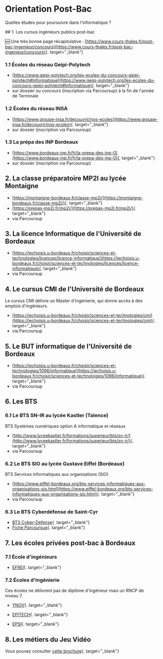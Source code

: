# Orientation Post-Bac

Quelles études pour poursuivre dans l'informatique ?

## 1. Les cursus ingénieurs publics post-bac

:new: Une très bonne page récapitulative :  [https://www.cours-thales.fr/post-bac-ingenieur/concours](https://www.cours-thales.fr/post-bac-ingenieur/concours){. target="_blank"}

### 1.1 Écoles du réseau Geipi-Polytech

- [https://www.geipi-polytech.org/les-ecoles-du-concours-geipi-polytech#Informatique](https://www.geipi-polytech.org/les-ecoles-du-concours-geipi-polytech#Informatique){. target="_blank"}
- sur dossier ou concours (inscription via Parcoursup) à la fin de l'année de Terminale

### 1.2 Écoles du réseau INSA

- [https://www.groupe-insa.fr/decouvrir/nos-ecoles](https://www.groupe-insa.fr/decouvrir/nos-ecoles){. target="_blank"}
-  sur dossier (inscription via Parcoursup)

### 1.3 La prépa des INP Bordeaux

- [https://www.bordeaux-inp.fr/fr/la-prepa-des-inp-0](https://www.bordeaux-inp.fr/fr/la-prepa-des-inp-0){. target="_blank"}
-  sur dossier (inscription via Parcoursup)



## 2. La classe préparatoire MP2I au lycée Montaigne

- [https://montaigne-bordeaux.fr/classe-mp2i/](https://montaigne-bordeaux.fr/classe-mp2i/){. target="_blank"}
- [https://prepas-mp2i.fr/mp2i/](https://prepas-mp2i.fr/mp2i/){. target="_blank"}
- via Parcoursup

## 3. La licence Informatique de l'Université de Bordeaux

- [https://jechoisis.u-bordeaux.fr/choisir/sciences-et-technologies/licences/licence-informatique](https://jechoisis.u-bordeaux.fr/choisir/sciences-et-technologies/licences/licence-informatique){. target="_blank"}
- via Parcoursup

## 4. Le cursus CMI de l'Université de Bordeaux
Le cursus CMI délivre un Master d'Ingénierie, qui donne accès à des emplois d'ingénieurs.

- [https://jechoisis.u-bordeaux.fr/choisir/sciences-et-technologies/cmi](https://jechoisis.u-bordeaux.fr/choisir/sciences-et-technologies/cmi){. target="_blank"}
-  via Parcoursup


## 5. Le BUT informatique de l'Université de Bordeaux

- [https://jechoisis.u-bordeaux.fr/choisir/sciences-et-technologies/1096/informatique](https://jechoisis.u-bordeaux.fr/choisir/sciences-et-technologies/1096/informatique){. target="_blank"}
- via Parcoursup

## 6. Les BTS 

### 6.1 Le BTS SN-IR au lycée Kastler (Talence)
BTS Systèmes numériques option A informatique et réseaux

- [http://www.lyceekastler.fr/formations/superieur/bts/sn-ir/](http://www.lyceekastler.fr/formations/superieur/bts/sn-ir/){. target="_blank"}
- via Parcoursup

### 6.2 Le BTS SIO au lycée Gustave Eiffel (Bordeaux)
BTS Services informatiques aux organisations (SIO)

- [https://www.eiffel-bordeaux.org/bts-services-informatiques-aux-organisations-sio.html](https://www.eiffel-bordeaux.org/bts-services-informatiques-aux-organisations-sio.html){. target="_blank"}
- via Parcoursup

### 6.3 Le BTS Cyberdéfense de Saint-Cyr
- [BTS Cyber-Défense](https://rh-terre.defense.gouv.fr/actualites/item/518-bts-cyber-defense-l-armee-de-terre-fait-face-a-la-5e-dimension){. target="_blank"}
- [Fiche Parcoursup](https://dossier.parcoursup.fr/Candidats/public/fiches/afficherFicheFormation?g_ta_cod=19449){. target="_blank"}


## 7. Les écoles privées post-bac à Bordeaux

### 7.1 École d'ingénieurs

- [EFREI](https://www.efrei.fr/){. target="_blank"}

### 7.2 Écoles d'ingénierie
Ces écoles ne délivrent pas de diplôme d'ingénieur mais un RNCP de niveau 7.


- [YNOV](https://www.ynov.com/){. target="_blank"}


- [EPITECH](https://www.epitech.eu/){. target="_blank"}

- [EPSI](https://www.epsi.fr/){. target="_blank"}


## 8. Les métiers du Jeu Vidéo

Vous pouvez consulter [cette brochure](data/metiers_JV.pdf){. target="_blank"}
